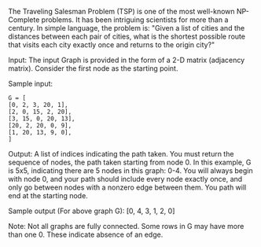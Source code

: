 The Traveling Salesman Problem (TSP) is one of the most well-known NP-Complete problems. It has been intriguing scientists for more than a century. In simple language, the problem is: "Given a list of cities and the distances between each pair of cities, what is the shortest possible route that visits each city exactly once and returns to the origin city?"

Input: The input Graph is provided in the form of a 2-D matrix (adjacency matrix).
Consider the first node as the starting point.

Sample input:
```
G = [
[0, 2, 3, 20, 1],
[2, 0, 15, 2, 20],
[3, 15, 0, 20, 13],
[20, 2, 20, 0, 9],
[1, 20, 13, 9, 0],
]
```
Output: A list of indices indicating the path taken. You must return the sequence of
nodes, the path taken starting from node 0. In this example, G is 5x5, indicating
there are 5 nodes in this graph: 0-4. You will always begin with node 0, and your
path should include every node exactly once, and only go between nodes with a
nonzero edge between them. You path will end at the starting node.

Sample output (For above graph G):
[0, 4, 3, 1, 2, 0]

Note: Not all graphs are fully connected. Some rows in G may have more than one 0.
These indicate absence of an edge.
